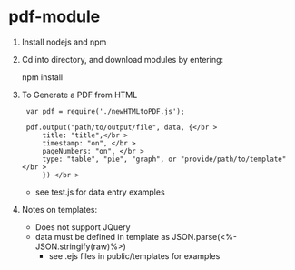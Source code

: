 # pdf-module

1. Install nodejs and npm

2. Cd into directory, and download modules by entering:

    npm install

3. To Generate a PDF from HTML
    
        var pdf = require('./newHTMLtoPDF.js');

    	pdf.output("path/to/output/file", data, {</br >
            title: "title",</br > 
            timestamp: "on", </br >
            pageNumbers: "on", </br >
            type: "table", "pie", "graph", or "provide/path/to/template"</br >
            }) </br >
        
    * see test.js for data entry examples
  
4. Notes on templates:
    - Does not support JQuery
    - data must be defined in template as JSON.parse(<%- JSON.stringify(raw)%>)</br >
         * see .ejs files in public/templates for examples
